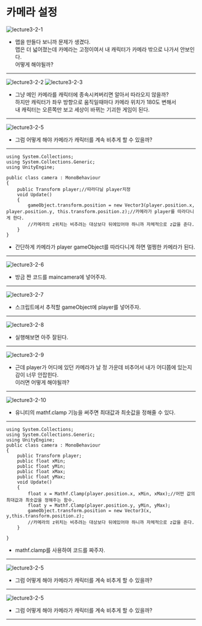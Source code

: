 카메라 설정
=======================
![lecture3-2-1](https://github.com/isp829/HU/blob/master/images/lecture3/3-2/3-2-1.PNG)
* 맵을 만들다 보니까 문제가 생겼다.  
맵은 더 넓어졌는데 카메라는 고정이여서 내 캐릭터가 카메라 밖으로 나가서 안보인다.  
어떻게 해야될까?  
--------------------------  
![lecture3-2-2](https://github.com/isp829/HU/blob/master/images/lecture3/3-2/3-2-2.PNG)
![lecture3-2-3](https://github.com/isp829/HU/blob/master/images/lecture3/3-2/3-2-3.PNG)  
* 그냥 메인 카메라를 캐릭터에 종속시켜버리면 알아서 따라오지 않을까?  
하지만 캐릭터가 좌우 방향으로 움직일때마다 카메라 위치가 180도 변해서     
내 캐릭터는 오른쪽만 보고 세상이 바뀌는 기괴한 게임이 된다.      
--------------------------------------------------------      
![lecture3-2-5](https://github.com/isp829/HU/blob/master/images/lecture3/3-2/3-2-5.jpg)      
* 그럼 어떻게 해야 카메라가 캐릭터를 계속 비추게 할 수 있을까?  
-------------------------------  
``` 
using System.Collections;
using System.Collections.Generic;
using UnityEngine;

public class camera : MonoBehaviour
{
    public Transform player;//따라다닐 player지정  
    void Update()
    {
        gameObject.transform.position = new Vector3(player.position.x, player.position.y, this.transform.position.z);//카메라가 player를 따라다니게 한다.  
        //카메라의 z위치는 비추려는 대상보다 뒤에있어야 하니까 자체적으로 z값을 준다.
    }
}

```  
* 간단하게 카메라가 player gameObject를 따라다니게 하면 멀쩡한 카메라가 된다. 
-------------------------------------------------------  
![lecture3-2-6](https://github.com/isp829/HU/blob/master/images/lecture3/3-2/3-2-6.png)      
* 방금 짠 코드를 maincamera에 넣어주자.  
-------------------------------  
![lecture3-2-7](https://github.com/isp829/HU/blob/master/images/lecture3/3-2/3-2-7.png)      
* 스크립트에서 추적할 gameObject에 player를 넣어주자.  
-------------------------------  
![lecture3-2-8](https://github.com/isp829/HU/blob/master/images/lecture3/3-2/3-2-8.PNG)      
* 실행해보면 아주 잘된다.  
-------------------------------  
![lecture3-2-9](https://github.com/isp829/HU/blob/master/images/lecture3/3-2/3-2-9.PNG)      
* 근데 player가 어디에 있던 카메라가 날 정 가운데 비추어서 내가 어디쯤에 있는지 감이 너무 안잡힌다.  
이러면 어떻게 해야될까?  
-------------------------------  
![lecture3-2-10](https://github.com/isp829/HU/blob/master/images/lecture3/3-2/3-2-10.png)      
* 유니티의 mathf.clamp 기능을 써주면 최대값과 최솟값을 정해줄 수 있다.   
-------------------------------  
```  
using System.Collections;
using System.Collections.Generic;
using UnityEngine;
public class camera : MonoBehaviour
{
    public Transform player;
    public float xMin;
    public float yMin;
    public float xMax;
    public float yMax;
    void Update()
    {
        float x = Mathf.Clamp(player.position.x, xMin, xMax);//어떤 값의 최대값과 최솟값을 정해주는 함수.
        float y = Mathf.Clamp(player.position.y, yMin, yMax);
        gameObject.transform.position = new Vector3(x, y,this.transform.position.z);
        //카메라의 z위치는 비추려는 대상보다 뒤에있어야 하니까 자체적으로 z값을 준다.
    }

}
```  
* mathf.clamp를 사용하여 코드를 짜주자.  
---------------------------------------------------------
![lecture3-2-5](https://github.com/isp829/HU/blob/master/images/lecture3/3-2/3-2-5.jpg)      
* 그럼 어떻게 해야 카메라가 캐릭터를 계속 비추게 할 수 있을까?  
-------------------------------  
![lecture3-2-5](https://github.com/isp829/HU/blob/master/images/lecture3/3-2/3-2-5.jpg)      
* 그럼 어떻게 해야 카메라가 캐릭터를 계속 비추게 할 수 있을까?  
-------------------------------  
